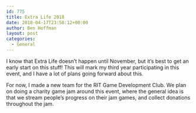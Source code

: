 ```yaml
---
id: 775
title: Extra Life 2018
date: 2018-04-17T23:58:12+00:00
author: Ben Hoffman
layout: post
categories:
  - General
---
```

I know that Extra Life doesn&#8217;t happen until November, but it&#8217;s best to get an early start on this stuff! This will mark my third year participating in this event, and I have a lot of plans going forward about this.

For now, I made a new team for the RIT Game Development Club. We plan on doing a charity game jam around this event, where the general idea is that we stream people&#8217;s progress on their jam games, and collect donations throughout the jam.
